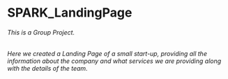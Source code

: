 # SPARK_LandingPage

###### This is a Group Project. 
###### Here we created a Landing Page of a small start-up, providing all the information about the company and what services we are providing along with the details of the team.
